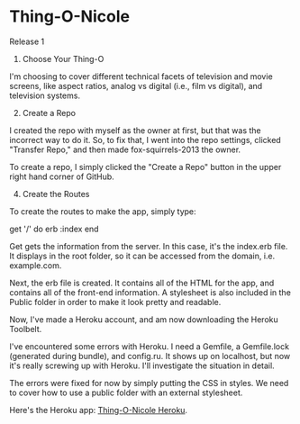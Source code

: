 Thing-O-Nicole
==============

Release 1

1) Choose Your Thing-O

I'm choosing to cover different technical facets of television and movie screens, like aspect ratios, analog vs digital (i.e., film vs digital), and television systems.

2) Create a Repo

I created the repo with myself as the owner at first, but that was the incorrect way to do it. So, to fix that, I went into the repo settings, clicked "Transfer Repo," and then made fox-squirrels-2013 the owner.

To create a repo, I simply clicked the "Create a Repo" button in the upper right hand corner of GitHub. 

4) Create the Routes

To create the routes to make the app, simply type:

get '/' do
  erb :index
end

Get gets the information from the server. In this case, it's the index.erb file. It displays in the root folder, so it can be accessed from the domain, i.e. example.com. 

Next, the erb file is created. It contains all of the HTML for the app, and contains all of the front-end information. A stylesheet is also included in the Public folder in order to make it look pretty and readable. 

Now, I've made a Heroku account, and am now downloading the Heroku Toolbelt. 

I've encountered some errors with Heroku. I need a Gemfile, a Gemfile.lock (generated during bundle), and config.ru. It shows up on localhost, but now it's really screwing up with Heroku. I'll investigate the situation in detail.

The errors were fixed for now by simply putting the CSS in styles. We need to cover how to use a public folder with an external stylesheet.

Here's the Heroku app: [Thing-O-Nicole Heroku](http://thing-o-nicole.herokuapp.com/).